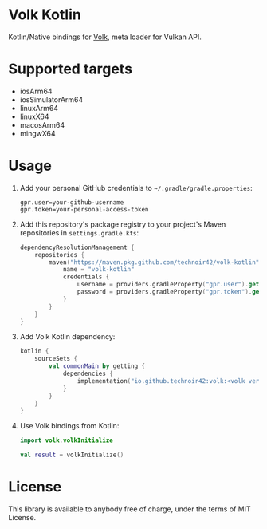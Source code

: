 Volk Kotlin
===========

Kotlin/Native bindings for [Volk](https://github.com/zeux/volk), meta loader for Vulkan API.

# Supported targets

* iosArm64
* iosSimulatorArm64
* linuxArm64
* linuxX64
* macosArm64
* mingwX64

# Usage

1. Add your personal GitHub credentials to `~/.gradle/gradle.properties`:
    ```properties
    gpr.user=your-github-username
    gpr.token=your-personal-access-token
    ```

2. Add this repository's package registry to your project's Maven repositories in `settings.gradle.kts`:
    ```kotlin
    dependencyResolutionManagement {
        repositories {
            maven("https://maven.pkg.github.com/technoir42/volk-kotlin") {
                name = "volk-kotlin"
                credentials {
                    username = providers.gradleProperty("gpr.user").get()
                    password = providers.gradleProperty("gpr.token").get()
                }
            }
        }
    }
    ```

3. Add Volk Kotlin dependency:
   ```kotlin
   kotlin {
       sourceSets {
           val commonMain by getting {
               dependencies {
                   implementation("io.github.technoir42:volk:<volk version>")
               }
           }
       }
   }
   ```

4. Use Volk bindings from Kotlin:
   ```kotlin
   import volk.volkInitialize
   
   val result = volkInitialize()
   ```

# License

This library is available to anybody free of charge, under the terms of MIT License.
